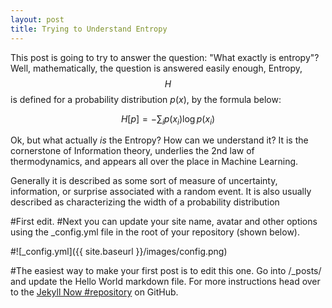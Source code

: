 ```yaml
---
layout: post
title: Trying to Understand Entropy
---
```


This post is going to try to answer the question: "What exactly is entropy"? Well, mathematically, the question is answered easily enough, Entropy, $$H$$ is defined for a probability distribution $p(x)$, by the formula below:

$$\begin{equation}
H[p] = - \sum_i p(x_i) \log p(x_i)
\end{equation}$$


Ok, but what actually $is$ the Entropy? How can we understand it? It is the cornerstone of Information theory, underlies the 2nd law of thermodynamics, and appears all over the place in Machine Learning. 

Generally it is described as some sort of measure of uncertainty, information, or surprise associated with a random event. It is also usually described as characterizing the width of a probability distribution

#First edit.
#Next you can update your site name, avatar and other options using the _config.yml file in the root of your repository (shown below).

#![_config.yml]({{ site.baseurl }}/images/config.png)

#The easiest way to make your first post is to edit this one. Go into /_posts/ and update the Hello World markdown file. For more instructions head over to the [Jekyll Now #repository](https://github.com/barryclark/jekyll-now) on GitHub.
